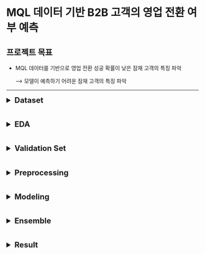 # MQL 데이터 기반 B2B 고객의 영업 전환 여부 예측
## 프로젝트 목표  
* MQL 데이터를 기반으로 영업 전환 성공 확률이 낮은 잠재 고객의 특징 파악
 
    &xrarr; 모델이 예측하기 어려운 잠재 고객의 특징 파악 
---

<style>
/* 토글 전체 크기 조절 */
details {
  width: 100%;
}

/* 토글 제목 크기 조절 */
summary {
  font-size: 20px;
  font-weight: bold;
}
</style>


<details><summary>Dataset</summary>

- __Categorical columns__
| Column Name  | Description | dType  | Null_percentage  |
|:-------------:|:-------------:|:-------------:|:-------------:|
| business_unit |사업부| str| 0% |
| customer_idx |회사 고유 Index| int| 0% |
| customer_type |고객 유형| str| 74% |
| enterprise |회사 규모 | str| 0% |
| customer_job |고객 업종 | str| 32% |
| inquiry_type |문의 유형| str| 2% |
| product_category |제품 대분류| str| 33% |
| product_subcategory |제품 중분류| str| 84% |
| product_modelname |제품 모델명| str| 84% |
| customer_position |고객 직책| str| 0% |
| response_corporate |담당 법인| str| 0% |
| expected_timeline |희망 구매 날짜| str| 52% |
| business_area |사업 도메인|str | 69% |
| business_subarea |사업 세부 도메인|str | 91% |
| lead_owner |영업 담당자|int | 0% |


- __Numerical columns__
| Column Name  | Description | dType  | Null_percentage  |
|:-------------:|:-------------:|:-------------:|:-------------:|
|bant_submit |MQL 정보의 BANT 가중치|float| 0% |
|historical_existing_cnt |과거 영업 전환 횟수|int| 77% |
|lead_desc_length |고객 요청사항의 글자 수|int| 0% |


- __Target column__
| Column Name  | Description | dType  | True_percentage  |
|:-------------:|:-------------:|:-------------:|:-------------:|
|is_converted |영업 전환 성공 여부|bool| 8.2% |

</details>

#

<details><summary>EDA</summary>


- __customer_idx 컬럼__



</details>

#

<details><summary>Validation Set</summary>

* .

</details>

#

<details><summary>Preprocessing</summary>

* .

</details>

#

<details><summary>Modeling</summary>

* .

</details>

#

<details><summary>Ensemble</summary>

* .

</details>

#

<details><summary>Result</summary>

* .

</details>

#
